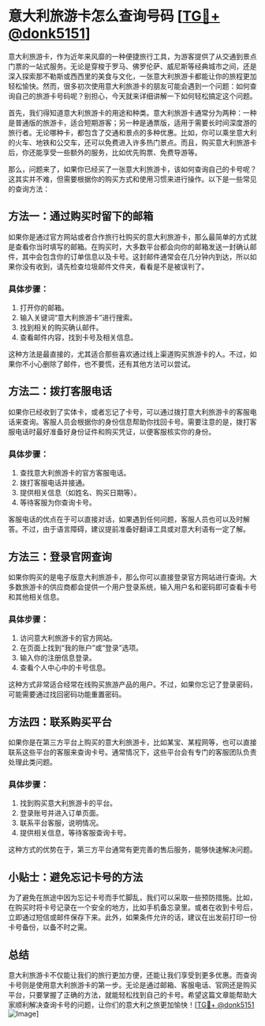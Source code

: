# 意大利旅游卡怎么查询号码 [[TG💪+ @donk5151](https://t.me/s/donk5151)]

意大利旅游卡，作为近年来风靡的一种便捷旅行工具，为游客提供了从交通到景点门票的一站式服务。无论是穿梭于罗马、佛罗伦萨、威尼斯等经典城市之间，还是深入探索那不勒斯或西西里的美食与文化，一张意大利旅游卡都能让你的旅程更加轻松愉快。然而，很多初次使用意大利旅游卡的朋友可能会遇到一个问题：如何查询自己的旅游卡号码呢？别担心，今天就来详细讲解一下如何轻松搞定这个问题。

首先，我们得知道意大利旅游卡的用途和种类。意大利旅游卡通常分为两种：一种是普通版的旅游卡，适合短期游客；另一种是通票版，适用于需要长时间深度游的旅行者。无论哪种卡，都包含了交通和景点的多种优惠。比如，你可以乘坐意大利的火车、地铁和公交车，还可以免费进入许多热门景点。而且，购买意大利旅游卡后，你还能享受一些额外的服务，比如优先购票、免费导游等。

那么，问题来了，如果你已经买了一张意大利旅游卡，该如何查询自己的卡号呢？这其实并不难，但需要根据你的购买方式和使用习惯来进行操作。以下是一些常见的查询方法：

## 方法一：通过购买时留下的邮箱

如果你是通过官方网站或者合作旅行社购买的意大利旅游卡，那么最简单的方式就是查看你当时填写的邮箱。在购买时，大多数平台都会向你的邮箱发送一封确认邮件，其中会包含你的订单信息以及卡号。这封邮件通常会在几分钟内到达，所以如果你没有收到，请先检查垃圾邮件文件夹，看看是不是被误判了。

### 具体步骤：
1. 打开你的邮箱。
2. 输入关键词“意大利旅游卡”进行搜索。
3. 找到相关的购买确认邮件。
4. 查看邮件内容，找到卡号及相关信息。

这种方法是最直接的，尤其适合那些喜欢通过线上渠道购买旅游卡的人。不过，如果你不小心删除了邮件，也不要慌，还有其他方法可以尝试。

## 方法二：拨打客服电话

如果你已经收到了实体卡，或者忘记了卡号，可以通过拨打意大利旅游卡的客服电话来查询。客服人员会根据你的身份信息帮助你找回卡号。需要注意的是，拨打客服电话时最好准备好身份证件和购买凭证，以便客服核实你的身份。

### 具体步骤：
1. 查找意大利旅游卡的官方客服电话。
2. 拨打客服电话并接通。
3. 提供相关信息（如姓名、购买日期等）。
4. 等待客服为你查询卡号。

客服电话的优点在于可以直接对话，如果遇到任何问题，客服人员也可以及时解答。不过，由于语言障碍，建议提前准备好翻译工具或对意大利语有一定了解。

## 方法三：登录官网查询

如果你购买的是电子版意大利旅游卡，那么你可以直接登录官方网站进行查询。大多数旅游卡的供应商都会提供一个用户登录系统，输入用户名和密码即可查看卡号和其他相关信息。

### 具体步骤：
1. 访问意大利旅游卡的官方网站。
2. 在页面上找到“我的账户”或“登录”选项。
3. 输入你的注册信息登录。
4. 查看个人中心中的卡号信息。

这种方式非常适合经常在线购买旅游产品的用户。不过，如果你忘记了登录密码，可能需要通过找回密码功能重置密码。

## 方法四：联系购买平台

如果你是在第三方平台上购买的意大利旅游卡，比如某宝、某程网等，也可以直接联系这些平台的客服来查询卡号。通常情况下，这些平台会有专门的客服团队负责处理此类问题。

### 具体步骤：
1. 找到购买意大利旅游卡的平台。
2. 登录账号并进入订单页面。
3. 联系平台客服，说明情况。
4. 提供相关信息，等待客服查询卡号。

这种方式的优势在于，第三方平台通常有更完善的售后服务，能够快速解决问题。

## 小贴士：避免忘记卡号的方法

为了避免在旅途中因为忘记卡号而手忙脚乱，我们可以采取一些预防措施。比如，在购买时将卡号记录在一个安全的地方，比如手机备忘录里。或者在收到卡号后，立即通过短信或邮件保存下来。此外，如果条件允许的话，建议在出发前打印一份卡号备份，以备不时之需。

## 总结

意大利旅游卡不仅能让我们的旅行更加方便，还能让我们享受到更多优惠。而查询卡号则是使用意大利旅游卡的第一步。无论是通过邮箱、客服电话、官网还是购买平台，只要掌握了正确的方法，就能轻松找到自己的卡号。希望这篇文章能帮助大家顺利解决查询卡号的问题，让你们的意大利之旅更加愉快！[[TG💪+ @donk5151](https://t.me/s/donk5151) ![Image](https://i.postimg.cc/rwNCRYN7/Snipaste-2025-04-30-17-27-05.png)]